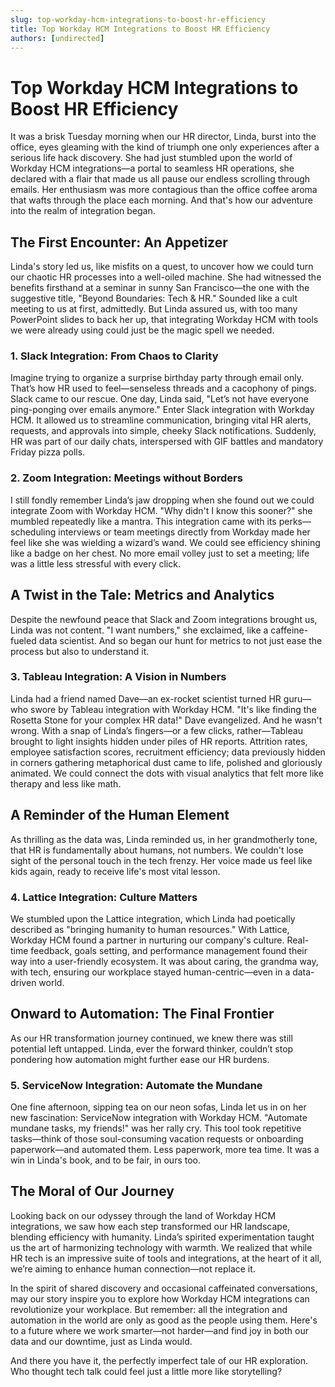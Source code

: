 ```yaml
---
slug: top-workday-hcm-integrations-to-boost-hr-efficiency
title: Top Workday HCM Integrations to Boost HR Efficiency
authors: [undirected]
---
```



# Top Workday HCM Integrations to Boost HR Efficiency

It was a brisk Tuesday morning when our HR director, Linda, burst into the office, eyes gleaming with the kind of triumph one only experiences after a serious life hack discovery. She had just stumbled upon the world of Workday HCM integrations—a portal to seamless HR operations, she declared with a flair that made us all pause our endless scrolling through emails. Her enthusiasm was more contagious than the office coffee aroma that wafts through the place each morning. And that's how our adventure into the realm of integration began.

## The First Encounter: An Appetizer

Linda's story led us, like misfits on a quest, to uncover how we could turn our chaotic HR processes into a well-oiled machine. She had witnessed the benefits firsthand at a seminar in sunny San Francisco—the one with the suggestive title, "Beyond Boundaries: Tech & HR." Sounded like a cult meeting to us at first, admittedly. But Linda assured us, with too many PowerPoint slides to back her up, that integrating Workday HCM with tools we were already using could just be the magic spell we needed. 

### 1. Slack Integration: From Chaos to Clarity

Imagine trying to organize a surprise birthday party through email only. That’s how HR used to feel—senseless threads and a cacophony of pings. Slack came to our rescue. One day, Linda said, "Let’s not have everyone ping-ponging over emails anymore." Enter Slack integration with Workday HCM. It allowed us to streamline communication, bringing vital HR alerts, requests, and approvals into simple, cheeky Slack notifications. Suddenly, HR was part of our daily chats, interspersed with GIF battles and mandatory Friday pizza polls.

### 2. Zoom Integration: Meetings without Borders

I still fondly remember Linda’s jaw dropping when she found out we could integrate Zoom with Workday HCM. "Why didn't I know this sooner?" she mumbled repeatedly like a mantra. This integration came with its perks—scheduling interviews or team meetings directly from Workday made her feel like she was wielding a wizard’s wand. We could see efficiency shining like a badge on her chest. No more email volley just to set a meeting; life was a little less stressful with every click.

## A Twist in the Tale: Metrics and Analytics

Despite the newfound peace that Slack and Zoom integrations brought us, Linda was not content. "I want numbers," she exclaimed, like a caffeine-fueled data scientist. And so began our hunt for metrics to not just ease the process but also to understand it.

### 3. Tableau Integration: A Vision in Numbers

Linda had a friend named Dave—an ex-rocket scientist turned HR guru—who swore by Tableau integration with Workday HCM. "It's like finding the Rosetta Stone for your complex HR data!" Dave evangelized. And he wasn't wrong. With a snap of Linda’s fingers—or a few clicks, rather—Tableau brought to light insights hidden under piles of HR reports. Attrition rates, employee satisfaction scores, recruitment efficiency; data previously hidden in corners gathering metaphorical dust came to life, polished and gloriously animated. We could connect the dots with visual analytics that felt more like therapy and less like math.

## A Reminder of the Human Element

As thrilling as the data was, Linda reminded us, in her grandmotherly tone, that HR is fundamentally about humans, not numbers. We couldn't lose sight of the personal touch in the tech frenzy. Her voice made us feel like kids again, ready to receive life's most vital lesson.

### 4. Lattice Integration: Culture Matters

We stumbled upon the Lattice integration, which Linda had poetically described as "bringing humanity to human resources." With Lattice, Workday HCM found a partner in nurturing our company's culture. Real-time feedback, goals setting, and performance management found their way into a user-friendly ecosystem. It was about caring, the grandma way, with tech, ensuring our workplace stayed human-centric—even in a data-driven world.

## Onward to Automation: The Final Frontier

As our HR transformation journey continued, we knew there was still potential left untapped. Linda, ever the forward thinker, couldn’t stop pondering how automation might further ease our HR burdens.

### 5. ServiceNow Integration: Automate the Mundane

One fine afternoon, sipping tea on our neon sofas, Linda let us in on her new fascination: ServiceNow integration with Workday HCM. "Automate mundane tasks, my friends!" was her rally cry. This tool took repetitive tasks—think of those soul-consuming vacation requests or onboarding paperwork—and automated them. Less paperwork, more tea time. It was a win in Linda's book, and to be fair, in ours too.

## The Moral of Our Journey

Looking back on our odyssey through the land of Workday HCM integrations, we saw how each step transformed our HR landscape, blending efficiency with humanity. Linda’s spirited experimentation taught us the art of harmonizing technology with warmth. We realized that while HR tech is an impressive suite of tools and integrations, at the heart of it all, we’re aiming to enhance human connection—not replace it.

In the spirit of shared discovery and occasional caffeinated conversations, may our story inspire you to explore how Workday HCM integrations can revolutionize your workplace. But remember: all the integration and automation in the world are only as good as the people using them. Here's to a future where we work smarter—not harder—and find joy in both our data and our downtime, just as Linda would.

And there you have it, the perfectly imperfect tale of our HR exploration. Who thought tech talk could feel just a little more like storytelling?